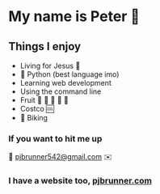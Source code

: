 # My name is Peter :evergreen_tree:

## Things I enjoy

- Living for Jesus :raised_hands:
- :snake: Python (best language imo)
- Learning web development
- Using the command line
- Fruit :green_apple: :watermelon: :pineapple: :grapes: :strawberry:
- Costco :cool:
- :bicyclist: Biking

### If you want to hit me up

:email: pjbrunner542@gmail.com :envelope:

### I have a website too, [pjbrunner.com](https://pjbrunner.com)
